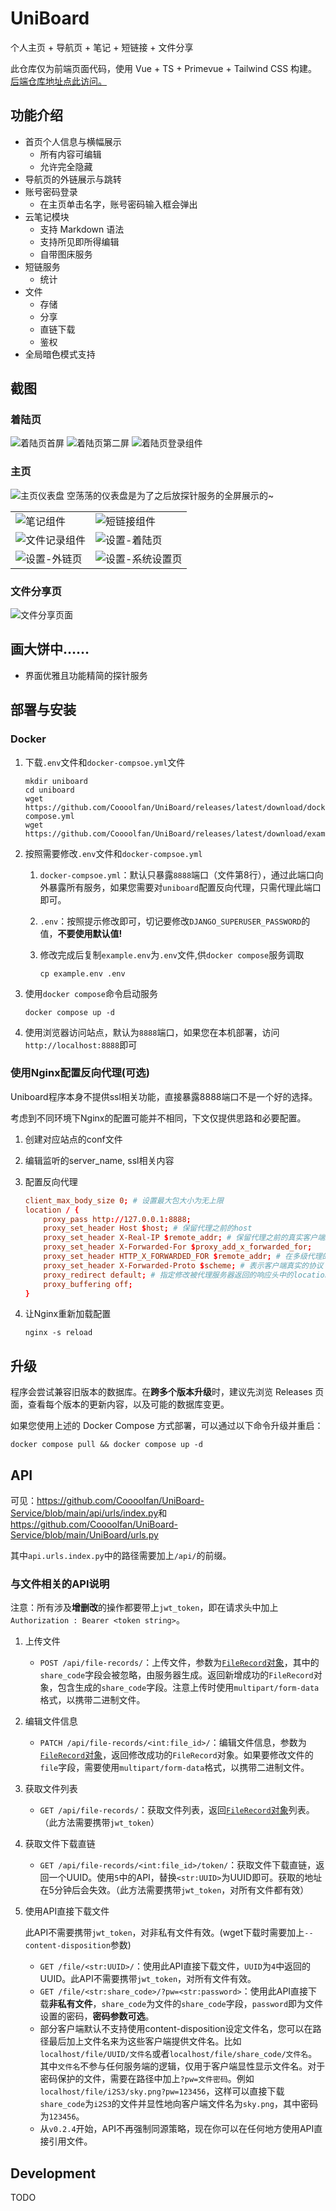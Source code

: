 # UniBoard

个人主页 + 导航页 + 笔记 + 短链接 + 文件分享

此仓库仅为前端页面代码，使用 Vue + TS + Primevue + Tailwind CSS 构建。[后端仓库地址点此访问。](https://github.com/Coooolfan/UniBoard-Service)

## 功能介绍

- 首页个人信息与横幅展示
    - 所有内容可编辑
    - 允许完全隐藏
- 导航页的外链展示与跳转
- 账号密码登录
    - 在主页单击名字，账号密码输入框会弹出
- 云笔记模块
    - 支持 Markdown 语法
    - 支持所见即所得编辑
    - 自带图床服务
- 短链服务
    - 统计
- 文件
    - 存储
    - 分享
    - 直链下载
    - 鉴权
- 全局暗色模式支持

## 截图

### 着陆页

![着陆页首屏](img/LandingPage1.webp)
![着陆页第二屏](img/LandingPage2.webp)
![着陆页登录组件](img/login.webp)

### 主页

![主页仪表盘](img/HomePage0.webp)
空荡荡的仪表盘是为了之后放探针服务的全屏展示的~

<table>
    <tr>
        <td><img src="img/dashboard/note.webp" alt="笔记组件"></td>
        <td><img src="img/dashboard/short-url.webp" alt="短链接组件"></td>
    </tr>
    <tr>
        <td><img src="img/dashboard/file-record.webp" alt="文件记录组件"></td>
        <td><img src="img/dashboard/landing-setting.webp" alt="设置-着陆页"></td>
    </tr>
    <tr>
        <td><img src="img/dashboard/hyper-link.webp" alt="设置-外链页"></td>
        <td><img src="img/dashboard/system-setting.webp" alt="设置-系统设置页"></td>
    </tr>
</table>


### 文件分享页

![文件分享页面](img/FileSharePage.webp)

## 画大饼中……

- 界面优雅且功能精简的探针服务

## 部署与安装

### Docker

1. 下载`.env`文件和`docker-compsoe.yml`文件

    ```shell
    mkdir uniboard
    cd uniboard
    wget https://github.com/Coooolfan/UniBoard/releases/latest/download/docker-compose.yml
    wget https://github.com/Coooolfan/UniBoard/releases/latest/download/example.env
    ```

2. 按照需要修改`.env`文件和`docker-compsoe.yml`

    1. `docker-compsoe.yml`：默认只暴露`8888`端口（文件第8行），通过此端口向外暴露所有服务，如果您需要对`uniboard`配置反向代理，只需代理此端口即可。
    2. `.env`：按照提示修改即可，切记要修改`DJANGO_SUPERUSER_PASSWORD`的值，**不要使用默认值!**
    3. 修改完成后复制`example.env`为`.env`文件,供`docker compose`服务调取

        ```shell
        cp example.env .env
        ```

3. 使用`docker compose`命令启动服务

    ```shell
    docker compose up -d
    ```

4. 使用浏览器访问站点，默认为`8888`端口，如果您在本机部署，访问`http://localhost:8888`即可

### 使用Nginx配置反向代理(可选)

Uniboard程序本身不提供ssl相关功能，直接暴露8888端口不是一个好的选择。

考虑到不同环境下Nginx的配置可能并不相同，下文仅提供思路和必要配置。

1. 创建对应站点的conf文件

2. 编辑监听的server_name, ssl相关内容

3. 配置反向代理

    ```conf
    client_max_body_size 0; # 设置最大包大小为无上限
    location / {
        proxy_pass http://127.0.0.1:8888;
        proxy_set_header Host $host; # 保留代理之前的host
        proxy_set_header X-Real-IP $remote_addr; # 保留代理之前的真实客户端ip
        proxy_set_header X-Forwarded-For $proxy_add_x_forwarded_for;
        proxy_set_header HTTP_X_FORWARDED_FOR $remote_addr; # 在多级代理的情况下，记录每次代理之前的客户端真实ip
        proxy_set_header X-Forwarded-Proto $scheme; # 表示客户端真实的协议（http还是https）
        proxy_redirect default; # 指定修改被代理服务器返回的响应头中的location头域跟refresh头域数值
        proxy_buffering off;
    }
    ```

4. 让Nginx重新加载配置

    ```shell
    nginx -s reload
    ```

## 升级

程序会尝试兼容旧版本的数据库。在**跨多个版本升级**时，建议先浏览 Releases 页面，查看每个版本的更新内容，以及可能的数据库变更。

如果您使用上述的 Docker Compose 方式部署，可以通过以下命令升级并重启：

```shell
docker compose pull && docker compose up -d
```

## API

可见：<https://github.com/Coooolfan/UniBoard-Service/blob/main/api/urls/index.py>和<https://github.com/Coooolfan/UniBoard-Service/blob/main/UniBoard/urls.py>

其中`api.urls.index.py`中的路径需要加上`/api/`的前缀。

### 与文件相关的API说明

注意：所有涉及**增删改**的操作都要带上`jwt_token`，即在请求头中加上`Authorization : Bearer <token string>`。

1. 上传文件

    - `POST /api/file-records/`：上传文件，参数为[`FileRecord`对象](https://github.com/Coooolfan/UniBoard-Service/blob/main/api/models/FileRecord.py)，其中的`share_code`字段会被忽略，由服务器生成。返回新增成功的`FileRecord`对象，包含生成的`share_code`字段。注意上传时使用`multipart/form-data`格式，以携带二进制文件。

2. 编辑文件信息

    - `PATCH /api/file-records/<int:file_id>/`：编辑文件信息，参数为[`FileRecord`对象](https://github.com/Coooolfan/UniBoard-Service/blob/main/api/models/FileRecord.py)，返回修改成功的`FileRecord`对象。如果要修改文件的`file`字段，需要使用`multipart/form-data`格式，以携带二进制文件。

3. 获取文件列表

    - `GET /api/file-records/`：获取文件列表，返回[`FileRecord`对象](https://github.com/Coooolfan/UniBoard-Service/blob/main/api/models/FileRecord.py)列表。（此方法需要携带`jwt_token`）

4. 获取文件下载直链

    - `GET /api/file-records/<int:file_id>/token/`：获取文件下载直链，返回一个UUID。使用`5`中的API，替换`<str:UUID>`为UUID即可。获取的地址在5分钟后会失效。（此方法需要携带`jwt_token`，对所有文件都有效）

5. 使用API直接下载文件

    此API不需要携带`jwt_token`，对非私有文件有效。(wget下载时需要加上`--content-disposition`参数)

    - `GET /file/<str:UUID>/`：使用此API直接下载文件，`UUID`为`4`中返回的UUID。此API不需要携带`jwt_token`，对所有文件有效。
    - `GET /file/<str:share_code>/?pw=<str:password>`：使用此API直接下载**非私有文件**，`share_code`为文件的`share_code`字段，`password`即为文件设置的密码，**密码参数可选**。
    - 部分客户端默认不支持使用content-disposition设定文件名，您可以在路径最后加上文件名来为这些客户端提供文件名。比如`localhost/file/UUID/文件名`或者`localhost/file/share_code/文件名`。其中`文件名`不参与任何服务端的逻辑，仅用于客户端显性显示文件名。对于密码保护的文件，需要在路径中加上`?pw=文件密码`。例如`localhost/file/i2S3/sky.png?pw=123456`，这样可以直接下载`share_code`为`i2S3`的文件并显性地向客户端文件名为`sky.png`，其中密码为`123456`。
    - 从`v0.2.4`开始，API不再强制同源策略，现在你可以在任何地方使用API直接引用文件。

## Development

TODO
